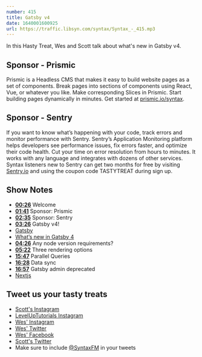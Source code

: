 ```yaml
---
number: 415
title: Gatsby v4
date: 1640001600925
url: https://traffic.libsyn.com/syntax/Syntax_-_415.mp3
---
```


In this Hasty Treat, Wes and Scott talk about what's new in Gatsby v4.

## Sponsor - Prismic

Prismic is a Headless CMS that makes it easy to build website pages as a set of components. Break pages into sections of components using React, Vue, or whatever you like. Make corresponding Slices in Prismic. Start building pages dynamically in minutes. Get started at [prismic.io/syntax](https://prismic.io/syntax).

## Sponsor - Sentry

If you want to know what’s happening with your code, track errors and monitor performance with Sentry. Sentry’s Application Monitoring platform helps developers see performance issues, fix errors faster, and optimize their code health. Cut your time on error resolution from hours to minutes. It works with any language and integrates with dozens of other services. Syntax listeners new to Sentry can get two months for  free by visiting [Sentry.io](https://sentry.io) and using the coupon code TASTYTREAT during sign up.

## Show Notes

* **[00:26](#t=00:26)** Welcome
* **[01:41](#t=01:41)** Sponsor: Prismic
* **[02:35](#t=02:35)** Sponsor: Sentry
* **[03:26](#t=03:26)** Gatsby v4!
* [Gatsby](https://www.gatsbyjs.com)
* [What’s new in Gatsby 4](https://www.gatsbyjs.com/blog/whats-new-in-gatsby-4)
* **[04:26](#t=04:26)** Any node version requirements?
* **[05:22](#t=05:22)** Three rendering options
* **[15:47](#t=15:47)** Parallel Queries
* **[16:28](#t=16:28)** Data sync
* **[16:57](#t=16:57)** Gatsby admin deprecated
* [Nextjs](https://nextjs.org)

## Tweet us your tasty treats

* [Scott's Instagram](https://www.instagram.com/stolinski/)
* [LevelUpTutorials Instagram](https://www.instagram.com/LevelUpTutorials/)
* [Wes' Instagram](https://www.instagram.com/wesbos/)
* [Wes' Twitter](https://twitter.com/wesbos)
* [Wes' Facebook](https://www.facebook.com/wesbos.developer)
* [Scott's Twitter](https://twitter.com/stolinski)
* Make sure to include [@SyntaxFM](https://twitter.com/SyntaxFM) in your tweets
